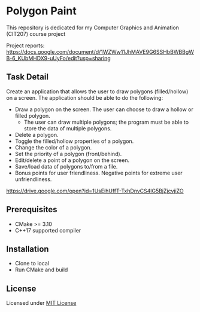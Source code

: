 # Polygon Paint

This repository is dedicated for my Computer Graphics and Animation (CIT207) course project

Project reports: https://docs.google.com/document/d/1WZWw11JhMAVE9G6SSHbBWBBgWB-6_KUbMHDX9-uUyFo/edit?usp=sharing

## Task Detail

Create an application that allows the user to draw polygons (filled/hollow) on a screen. The application should be able to do the following:

- Draw a polygon on the screen. The user can choose to draw a hollow or filled polygon.
    - The user can draw multiple polygons; the program must be able to store the data of multiple polygons.
- Delete a polygon.
- Toggle the filled/hollow properties of a polygon.
- Change the color of a polygon.
- Set the priority of a polygon (front/behind).
- Edit/delete a point of a polygon on the screen.
- Save/load data of polygons to/from a file.
- Bonus points for user friendliness. Negative points for extreme user unfriendliness.

https://drive.google.com/open?id=1UsEihUffT-TxhDnvCS4lG5BjZjcvjiZO

## Prerequisites

- CMake >= 3.10
- C++17 supported compiler

## Installation

- Clone to local
- Run CMake and build

## License

Licensed under [MIT License](LICENSE)

